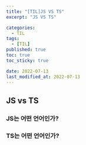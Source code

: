 ```yaml
---
title: "[TIL]JS VS TS"
excerpt: "JS VS TS"

categories:
  - TIL
tags:
  - [TIL]
published: true
toc: true
toc_sticky: true

date: 2022-07-13
last_modified_at: 2022-07-13
---
```


## JS vs TS

### JS는 어떤 언어인가?

### TS는 어떤 언어인가?
